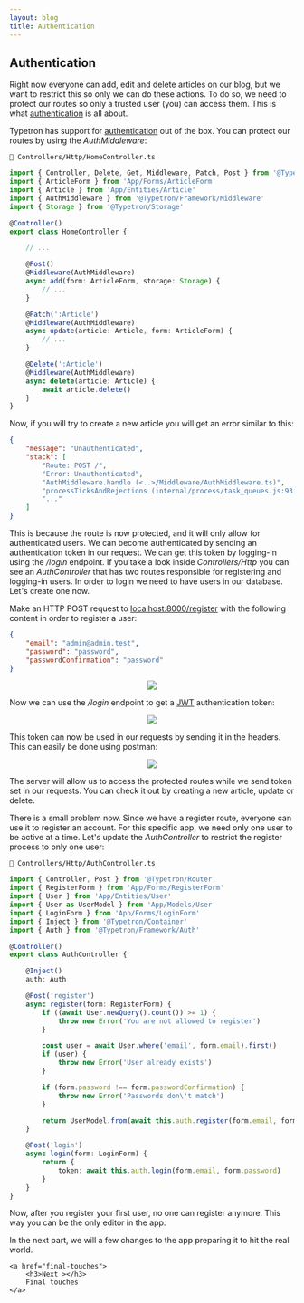 ```yaml
---
layout: blog
title: Authentication
---
```


## Authentication

Right now everyone can add, edit and delete articles on our blog, but we want to restrict this
so only we can do these actions. To do so, we need to protect our routes so only a trusted user
(you) can access them. This is what [authentication](/docs/authentication) is all about.

Typetron has support for [authentication](/docs/authentication) out of the box. You can protect our routes by using
the _AuthMiddleware_: 

```file-path
📁 Controllers/Http/HomeController.ts
```
```ts
import { Controller, Delete, Get, Middleware, Patch, Post } from '@Typetron/Router'
import { ArticleForm } from 'App/Forms/ArticleForm'
import { Article } from 'App/Entities/Article'
import { AuthMiddleware } from '@Typetron/Framework/Middleware'
import { Storage } from '@Typetron/Storage'

@Controller()
export class HomeController {

    // ...

    @Post()
    @Middleware(AuthMiddleware)
    async add(form: ArticleForm, storage: Storage) {
        // ...
    }

    @Patch(':Article')
    @Middleware(AuthMiddleware)
    async update(article: Article, form: ArticleForm) {
        // ...
    }

    @Delete(':Article')
    @Middleware(AuthMiddleware)
    async delete(article: Article) {
        await article.delete()
    }
}
```
Now, if you will try to create a new article you will get an error similar to this:

```json
{
    "message": "Unauthenticated",
    "stack": [
        "Route: POST /",
        "Error: Unauthenticated",
        "AuthMiddleware.handle (<..>/Middleware/AuthMiddleware.ts)",
        "processTicksAndRejections (internal/process/task_queues.js:93:5)",
        "..."
    ]
}
```

This is because the route is now protected, and it will only allow for authenticated users. 
We can become authenticated by sending an authentication token in our request. We can get 
this token by logging-in using the _/login_ endpoint. If you take a look inside _Controllers/Http_
you can see an _AuthController_ that has two routes responsible for registering and logging-in
users. In order to login we need to have users in our database. Let's create one now.

Make an HTTP POST request to [localhost:8000/register](http://localhost:8000/register) with the following content in
order to register a user:
```json
{
	"email": "admin@admin.test",
	"password": "password",
	"passwordConfirmation": "password"
}
```
 
<p align="center" class="window">
  <img src="/images/tutorials/blog/register.jpg" />
</p>

Now we can use the _/login_ endpoint to get a [JWT](https://en.wikipedia.org/wiki/JSON_Web_Token)
authentication token:

<p align="center" class="window">
  <img src="/images/tutorials/blog/login.jpg" />
</p>

This token can now be used in our requests by sending it in the headers. This can easily be
done using postman:

<p align="center" class="window">
  <img src="/images/tutorials/blog/article-with-auth.jpg" />
</p>

The server will allow us to access the protected routes while we send token set in our requests. You can check it 
out by creating a new article, update or delete.

There is a small problem now. Since we have a register route, everyone can use it to register an account. For this 
specific app, we need only one user to be active at a time. Let's update the _AuthController_ to restrict the register
process to only one user:

```file-path
📁 Controllers/Http/AuthController.ts
```
```ts
import { Controller, Post } from '@Typetron/Router'
import { RegisterForm } from 'App/Forms/RegisterForm'
import { User } from 'App/Entities/User'
import { User as UserModel } from 'App/Models/User'
import { LoginForm } from 'App/Forms/LoginForm'
import { Inject } from '@Typetron/Container'
import { Auth } from '@Typetron/Framework/Auth'

@Controller()
export class AuthController {

    @Inject()
    auth: Auth

    @Post('register')
    async register(form: RegisterForm) {
        if ((await User.newQuery().count()) >= 1) {
            throw new Error('You are not allowed to register')
        }

        const user = await User.where('email', form.email).first()
        if (user) {
            throw new Error('User already exists')
        }

        if (form.password !== form.passwordConfirmation) {
            throw new Error('Passwords don\'t match')
        }

        return UserModel.from(await this.auth.register(form.email, form.password))
    }

    @Post('login')
    async login(form: LoginForm) {
        return {
            token: await this.auth.login(form.email, form.password)
        }
    }
}
```

Now, after you register your first user, no one can register anymore. This way you can be the only editor in the app.

<div class="tutorial-next-page">
    In the next part, we will a few changes to the app preparing it to hit the real world.
    
    <a href="final-touches">
        <h3>Next ></h3>
        Final touches
    </a>
</div>
